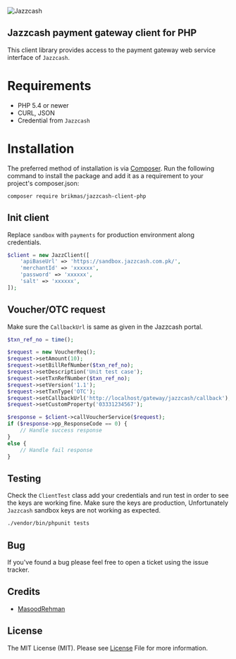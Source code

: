 ![Jazzcash](https://upload.wikimedia.org/wikipedia/en/b/b4/JazzCash_logo.png)
## Jazzcash payment gateway client for PHP
This client library provides access to the payment gateway web service interface of `Jazzcash`.

# Requirements

* PHP 5.4 or newer
* CURL, JSON
* Credential from `Jazzcash`

# Installation

The preferred method of installation is via [Composer](https://getcomposer.org/). Run the following command to install the package and add it as a requirement to your project's composer.json:

```
composer require brikmas/jazzcash-client-php
```

## Init client
Replace `sandbox` with `payments` for production environment along credentials.

```php
$client = new JazzClient([
    'apiBaseUrl' => 'https://sandbox.jazzcash.com.pk/',
    'merchantId' => 'xxxxxx',
    'password' => 'xxxxxx',
    'salt' => 'xxxxxx',
]);
```

## Voucher/OTC request
Make sure the `CallbackUrl` is same as given in the Jazzcash portal.

```php
$txn_ref_no = time();

$request = new VoucherReq();
$request->setAmount(10);
$request->setBillRefNumber($txn_ref_no);
$request->setDescription('Unit test case');
$request->setTxnRefNumber($txn_ref_no);
$request->setVersion('1.1');
$request->setTxnType('OTC');
$request->setCallbackUrl('http://localhost/gateway/jazzcash/callback');
$request->setCustomProperty('03331234567');

$response = $client->callVoucherService($request);
if ($response->pp_ResponseCode == 0) {
    // Handle success response
} 
else {
    // Handle fail response
}
```

## Testing
Check the `ClientTest` class add your credentials and run test in order to see the keys are working fine.
Make sure the keys are production, Unfortunately `Jazzcash` sandbox keys are not working as expected.
```bash
./vendor/bin/phpunit tests
```

## Bug
If you've found a bug please feel free to open a ticket using the issue tracker. 

## Credits
- [MasoodRehman](https://github.com/MasoodRehman)

## License
The MIT License (MIT). Please see [License](LICENSE) File for more information.